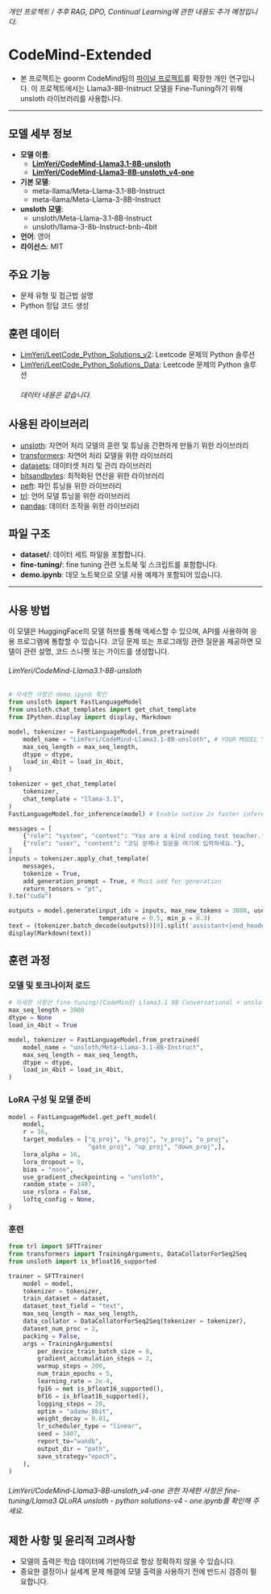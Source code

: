 ###### 개인 프로젝트 / *추후 RAG, DPO, Continual Learning에 관한 내용도 추가 예정입니다.*

# CodeMind-Extended
- 본 프로젝트는 goorm CodeMind팀의 [파이널 프로젝트](https://github.com/LimYeri/CodeMind_project)를 확장한 개인 연구입니다. 이 프로젝트에서는 Llama3-8B-Instruct 모델을 Fine-Tuning하기 위해 unsloth 라이브러리를 사용합니다.

---

## 모델 세부 정보
  - **모델 이름**:
    - [**LimYeri/CodeMind-Llama3.1-8B-unsloth**](https://huggingface.co/LimYeri/CodeMind-Llama3.1-8B-unsloth)
    - [**LimYeri/CodeMind-Llama3-8B-unsloth_v4-one**](https://huggingface.co/LimYeri/CodeMind-Llama3-8B-unsloth_v4-one)
  - **기본 모델**:
    -  meta-llama/Meta-Llama-3.1-8B-Instruct
    -  meta-llama/Meta-Llama-3-8B-Instruct
  - **unsloth 모델**:
    - unsloth/Meta-Llama-3.1-8B-Instruct
    - unsloth/llama-3-8b-Instruct-bnb-4bit
  - **언어**: 영어
  - **라이선스**: MIT


## 주요 기능
  - 문제 유형 및 접근법 설명
  - Python 정답 코드 생성


## 훈련 데이터
  - [LimYeri/LeetCode_Python_Solutions_v2](https://huggingface.co/datasets/LimYeri/LeetCode_Python_Solutions_v2): Leetcode 문제의 Python 솔루션
  - [LimYeri/LeetCode_Python_Solutions_Data](https://huggingface.co/datasets/LimYeri/LeetCode_Python_Solutions_Data): Leetcode 문제의 Python 솔루션
    ###### 데이터 내용은 같습니다.


## 사용된 라이브러리
  - [unsloth](https://github.com/unslothai/unsloth): 자연어 처리 모델의 훈련 및 튜닝을 간편하게 만들기 위한 라이브러리
  - [transformers](https://github.com/huggingface/transformers): 자연어 처리 모델을 위한 라이브러리
  - [datasets](https://github.com/huggingface/datasets): 데이터셋 처리 및 관리 라이브러리
  - [bitsandbytes](https://github.com/TimDettmers/bitsandbytes): 최적화된 연산을 위한 라이브러리
  - [peft](https://github.com/huggingface/peft): 파인 튜닝을 위한 라이브러리
  - [trl](https://github.com/huggingface/trl): 언어 모델 튜닝을 위한 라이브러리
  - [pandas](https://github.com/pandas-dev/pandas): 데이터 조작을 위한 라이브러리


## 파일 구조
  - **dataset/**: 데이터 세트 파일을 포함합니다.
  - **fine-tuning/**: fine tuning 관련 노트북 및 스크립트를 포함합니다.
  - **demo.ipynb**: 데모 노트북으로 모델 사용 예제가 포함되어 있습니다.

---

## 사용 방법
이 모델은 HuggingFace의 모델 허브를 통해 액세스할 수 있으며, API를 사용하여 응용 프로그램에 통합할 수 있습니다. 코딩 문제 또는 프로그래밍 관련 질문을 제공하면 모델이 관련 설명, 코드 스니펫 또는 가이드를 생성합니다.
###### LimYeri/CodeMind-Llama3.1-8B-unsloth

```python
# 자세한 사항은 demo.ipynb 확인
from unsloth import FastLanguageModel
from unsloth.chat_templates import get_chat_template
from IPython.display import display, Markdown

model, tokenizer = FastLanguageModel.from_pretrained(
    model_name = "LimYeri/CodeMind-Llama3.1-8B-unsloth", # YOUR MODEL YOU USED FOR TRAINING
    max_seq_length = max_seq_length,
    dtype = dtype,
    load_in_4bit = load_in_4bit,
)

tokenizer = get_chat_template(
    tokenizer,
    chat_template = "llama-3.1",
)
FastLanguageModel.for_inference(model) # Enable native 2x faster inference

messages = [
    {"role": "system", "content": "You are a kind coding test teacher."},
    {"role": "user", "content": "코딩 문제나 질문을 여기에 입력하세요."},
]
inputs = tokenizer.apply_chat_template(
    messages,
    tokenize = True,
    add_generation_prompt = True, # Must add for generation
    return_tensors = "pt",
).to("cuda")

outputs = model.generate(input_ids = inputs, max_new_tokens = 3000, use_cache = True,
                         temperature = 0.5, min_p = 0.3)
text = (tokenizer.batch_decode(outputs))[0].split('assistant<|end_header_id|>\n\n')[1].strip()
display(Markdown(text))
```

## 훈련 과정

### 모델 및 토크나이저 로드
```python
# 자세한 사항은 fine-tuning/[CodeMind] Llama3.1 8B Conversational + unsloth.ipynb 확인
max_seq_length = 3000 
dtype = None 
load_in_4bit = True 

model, tokenizer = FastLanguageModel.from_pretrained(
    model_name = "unsloth/Meta-Llama-3.1-8B-Instruct",
    max_seq_length = max_seq_length,
    dtype = dtype,
    load_in_4bit = load_in_4bit,
)
```

### LoRA 구성 및 모델 준비
```python
model = FastLanguageModel.get_peft_model(
    model,
    r = 16, 
    target_modules = ["q_proj", "k_proj", "v_proj", "o_proj",
                      "gate_proj", "up_proj", "down_proj",],
    lora_alpha = 16,
    lora_dropout = 0, 
    bias = "none",    
    use_gradient_checkpointing = "unsloth", 
    random_state = 3407,
    use_rslora = False,  
    loftq_config = None, 
)
```

### 훈련
```python
from trl import SFTTrainer
from transformers import TrainingArguments, DataCollatorForSeq2Seq
from unsloth import is_bfloat16_supported

trainer = SFTTrainer(
    model = model,
    tokenizer = tokenizer,
    train_dataset = dataset,
    dataset_text_field = "text",
    max_seq_length = max_seq_length,
    data_collator = DataCollatorForSeq2Seq(tokenizer = tokenizer),
    dataset_num_proc = 2,
    packing = False, 
    args = TrainingArguments(
        per_device_train_batch_size = 8,
        gradient_accumulation_steps = 2,
        warmup_steps = 200,
        num_train_epochs = 5,
        learning_rate = 2e-4,
        fp16 = not is_bfloat16_supported(),
        bf16 = is_bfloat16_supported(),
        logging_steps = 20,
        optim = "adamw_8bit",
        weight_decay = 0.01,
        lr_scheduler_type = "linear",
        seed = 3407,
        report_to="wandb",
        output_dir = "path",
        save_strategy="epoch",
    ),
)
```
###### LimYeri/CodeMind-Llama3-8B-unsloth_v4-one 관한 자세한 사항은 fine-tuning/Llama3 QLoRA unsloth - python solutions-v4 - one.ipynb를 확인해 주세요.

## 제한 사항 및 윤리적 고려사항
- 모델의 출력은 학습 데이터에 기반하므로 항상 정확하지 않을 수 있습니다.
- 중요한 결정이나 실세계 문제 해결에 모델 출력을 사용하기 전에 반드시 검증이 필요합니다.
  
